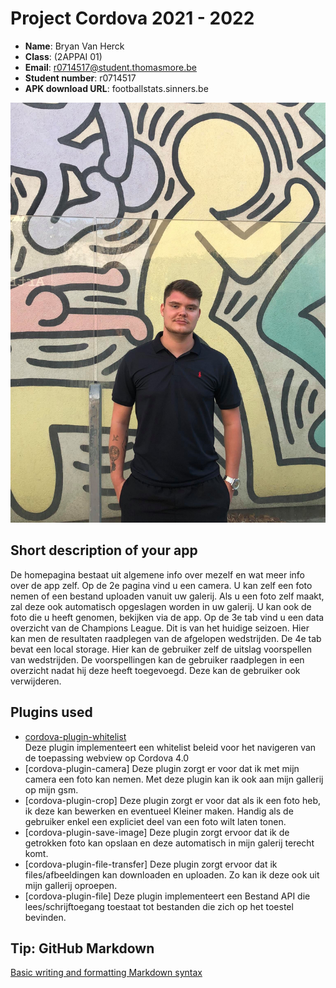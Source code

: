 # Project Cordova 2021 - 2022

- **Name**: Bryan Van Herck
- **Class**: (2APPAI 01)
- **Email**: <a href="mailto:r0714517@student.thomasmore.be">r0714517@student.thomasmore.be</a>
- **Student number**: r0714517
- **APK download URL**: footballstats.sinners.be

![Bryan Van Herck](Zelfportret.jpg)

## Short description of your app

De homepagina bestaat uit algemene info over mezelf en wat meer info over de app zelf.
Op de 2e pagina vind u een camera. U kan zelf een foto nemen of een bestand uploaden vanuit uw galerij.
Als u een foto zelf maakt, zal deze ook automatisch opgeslagen worden in uw galerij.
U kan ook de foto die u heeft genomen, bekijken via de app.
Op de 3e tab vind u een data overzicht van de Champions League.
Dit is van het huidige seizoen.
Hier kan men de resultaten raadplegen van de afgelopen wedstrijden.
De 4e tab bevat een local storage. 
Hier kan de gebruiker zelf de uitslag voorspellen van wedstrijden.
De voorspellingen kan de gebruiker raadplegen in een overzicht nadat hij deze heeft toegevoegd.
Deze kan de gebruiker ook verwijderen.

## Plugins used

- [cordova-plugin-whitelist](https://cordova.apache.org/docs/en/latest/reference/cordova-plugin-whitelist/)  
Deze plugin implementeert een whitelist beleid voor het navigeren van de toepassing webview op Cordova 4.0
- [cordova-plugin-camera]
Deze plugin zorgt er voor dat ik met mijn camera een foto kan nemen. Met deze plugin kan ik ook aan mijn gallerij op mijn gsm.
- [cordova-plugin-crop] 
Deze plugin zorgt er voor dat als ik een foto heb, ik deze kan bewerken en eventueel Kleiner maken. Handig als de gebruiker enkel een expliciet deel van een foto wilt laten tonen. 
- [cordova-plugin-save-image]
Deze plugin zorgt ervoor dat ik de getrokken foto kan opslaan en deze automatisch in mijn galerij terecht komt.
- [cordova-plugin-file-transfer] 
Deze plugin zorgt ervoor dat ik files/afbeeldingen kan downloaden en uploaden. Zo kan ik deze ook uit mijn gallerij oproepen.
- [cordova-plugin-file]
Deze plugin implementeert een Bestand API die lees/schrijftoegang toestaat tot bestanden die zich op het toestel bevinden.



## Tip: GitHub Markdown
[Basic writing and formatting Markdown syntax](https://docs.github.com/en/github/writing-on-github/basic-writing-and-formatting-syntax)
